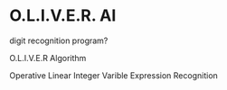 # O.L.I.V.E.R. AI
digit recognition program? 

O.L.I.V.E.R Algorithm

Operative
Linear
Integer
Varible
Expression
Recognition


